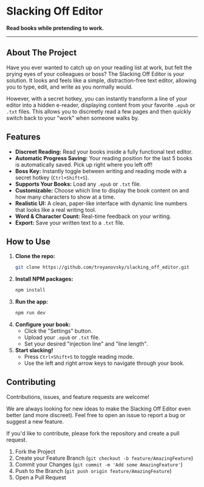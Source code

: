 # Slacking Off Editor

**Read books while pretending to work.**

---

## About The Project

Have you ever wanted to catch up on your reading list at work, but felt the prying eyes of your colleagues or boss? The Slacking Off Editor is your solution. It looks and feels like a simple, distraction-free text editor, allowing you to type, edit, and write as you normally would. 

However, with a secret hotkey, you can instantly transform a line of your editor into a hidden e-reader, displaying content from your favorite `.epub` or `.txt` files. This allows you to discreetly read a few pages and then quickly switch back to your "work" when someone walks by.

## Features

*   **Discreet Reading:** Read your books inside a fully functional text editor.
*   **Automatic Progress Saving:** Your reading position for the last 5 books is automatically saved. Pick up right where you left off!
*   **Boss Key:** Instantly toggle between writing and reading mode with a secret hotkey (`Ctrl+Shift+S`).
*   **Supports Your Books:** Load any `.epub` or `.txt` file.
*   **Customizable:** Choose which line to display the book content on and how many characters to show at a time.
*   **Realistic UI:** A clean, paper-like interface with dynamic line numbers that looks like a real writing tool.
*   **Word & Character Count:** Real-time feedback on your writing.
*   **Export:** Save your written text to a `.txt` file.

## How to Use

1.  **Clone the repo:**
    ```sh
    git clone https://github.com/troyanovsky/slacking_off_editor.git
    ```
2.  **Install NPM packages:**
    ```sh
    npm install
    ```
3.  **Run the app:**
    ```sh
    npm run dev
    ```
4.  **Configure your book:**
    *   Click the "Settings" button.
    *   Upload your `.epub` or `.txt` file.
    *   Set your desired "injection line" and "line length".
5.  **Start slacking!**
    *   Press `Ctrl+Shift+S` to toggle reading mode.
    *   Use the left and right arrow keys to navigate through your book.

## Contributing

Contributions, issues, and feature requests are welcome!

We are always looking for new ideas to make the Slacking Off Editor even better (and more discreet). Feel free to open an issue to report a bug or suggest a new feature.

If you'd like to contribute, please fork the repository and create a pull request. 

1.  Fork the Project
2.  Create your Feature Branch (`git checkout -b feature/AmazingFeature`)
3.  Commit your Changes (`git commit -m 'Add some AmazingFeature'`)
4.  Push to the Branch (`git push origin feature/AmazingFeature`)
5.  Open a Pull Request
